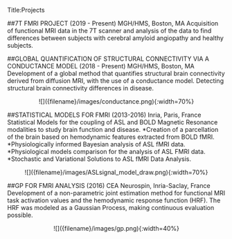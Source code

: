 Title:Projects

##7T FMRI PROJECT (2019 - Present) 
MGH/HMS, Boston, MA
Acquisition of functional MRI data in the 7T scanner and analysis of the data to find differences between subjects with cerebral amyloid angiopathy and healthy subjects.

##GLOBAL QUANTIFICATION OF STRUCTURAL CONNECTIVITY VIA A CONDUCTANCE MODEL (2018 - Present) 
MGH/HMS, Boston, MA
Development of a global method that quantifies structural brain connectivity derived from diffusion MRI, with the use of a conductance model. Detecting structural brain connectivity differences in disease.

<p align="center">
![]({filename}/images/conductance.png){:width=70%}
</p>

##STATISTICAL MODELS FOR FMRI (2013-2016) 
Inria, Paris, France
Statistical Models for the coupling of ASL and BOLD Magnetic Resonance modalities to study brain function and disease.
*Creation of a parcellation of the brain based on hemodynamic features extracted from BOLD fMRI.
*Physiologically informed Bayesian analysis of ASL fMRI data.
*Physiological models comparison for the analysis of ASL FMRI data.
*Stochastic and Variational Solutions to ASL fMRI Data Analysis.

<p align="center">
![]({filename}/images/ASLsignal_model_draw.png){:width=70%}
</p>

##GP FOR FMRI ANALYSIS (2016)
CEA Neurospin, Inria-Saclay, France 
Development of a non-parametric joint estimation method for functional MRI task activation values and the hemodynamic response function (HRF).
The HRF was modeled as a Gaussian Process, making continuous evaluation possible.

<p align="center">
![]({filename}/images/gp.png){:width=40%}
</p>


